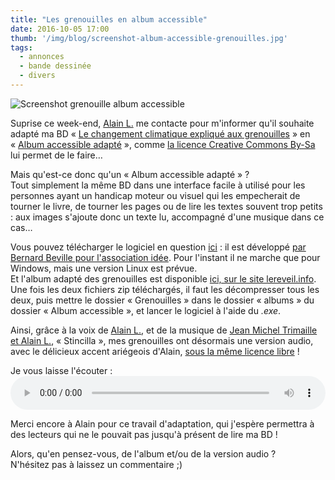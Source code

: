 ```yaml
---
title: "Les grenouilles en album accessible"
date: 2016-10-05 17:00
thumb: '/img/blog/screenshot-album-accessible-grenouilles.jpg'
tags:
  - annonces
  - bande dessinée
  - divers
---
```


![Screenshot grenouille album accessible](/img/blog/screenshot-album-accessible-grenouilles.jpg)

Suprise ce week-end, [Alain L.](http://www.lereveil.info) me contacte pour m'informer qu'il souhaite adapté ma BD «&nbsp;[Le changement climatique expliqué aux grenouilles](/fr/bd/climat-grenouilles)&nbsp;» en «&nbsp;[Album accessible adapté](http://idee-association.org/les-nouveaux-programmes/albums-accessibles-2/albums-accessibles/)&nbsp;», comme [la licence Creative Commons By-Sa](https://creativecommons.org/licenses/by-sa/4.0/deed.fr) lui permet de le faire…

Mais qu'est-ce donc qu'un «&nbsp;Album accessible adapté&nbsp;» ?   
Tout simplement la même BD dans une interface facile à utilisé pour les personnes ayant un handicap moteur ou visuel qui les empecherait de tourner le livre, de tourner les pages ou de lire les textes souvent trop petits : aux images s'ajoute donc un texte lu, accompagné d'une musique dans ce cas…

Vous pouvez télécharger le logiciel en question [ici](http://idee-association.org/les-nouveaux-programmes/albums-accessibles-2/albums-accessibles/) : il est développé [par Bernard Beville pour l'association idée](http://idee-association.org/). Pour l'instant il ne marche que pour Windows, mais une version Linux est prévue.   
Et l'album adapté des grenouilles est disponible [ici, sur le site lereveil.info](http://www.lereveil.info/2016/10/albums-accessibles-camille-bissuel.html).   
Une fois les deux fichiers zip téléchargés, il faut les décompresser tous les deux, puis mettre le dossier «&nbsp;Grenouilles&nbsp;» dans le dossier «&nbsp;albums&nbsp;» du dossier «&nbsp;Album accessible&nbsp;», et lancer le logiciel à l'aide du *.exe*.  

Ainsi, grâce à la voix de [Alain L.](http://www.lereveil.info), et de la musique de [Jean Michel Trimaille et Alain L.](http://www.zaricots.fr/musiciens.B.htm#musiciens.B), «&nbsp;Stincilla&nbsp;», mes grenouilles ont désormais une version audio, avec le délicieux accent ariégeois d'Alain, [sous la même licence libre](https://creativecommons.org/licenses/by-sa/4.0/deed.fr) !

Je vous laisse l'écouter :
<audio controls style="width:100%">
  <source src="/img/blog/grenouille-version-audio-musique-stincilla.ogg" type="audio/ogg">
  <source src="/img/blog/grenouille-version-audio-musique-stincilla.mp3" type="audio/mpeg">
  Désolé, Votre navigateur ne supporte pas l'élément <code>audio</code>.
</audio>

Merci encore à Alain pour ce travail d'adaptation, qui j'espère permettra à des lecteurs qui ne le pouvait pas jusqu'à présent de lire ma BD !

Alors, qu'en pensez-vous, de l'album et/ou de la version audio ?   
N'hésitez pas à laissez un commentaire ;)

